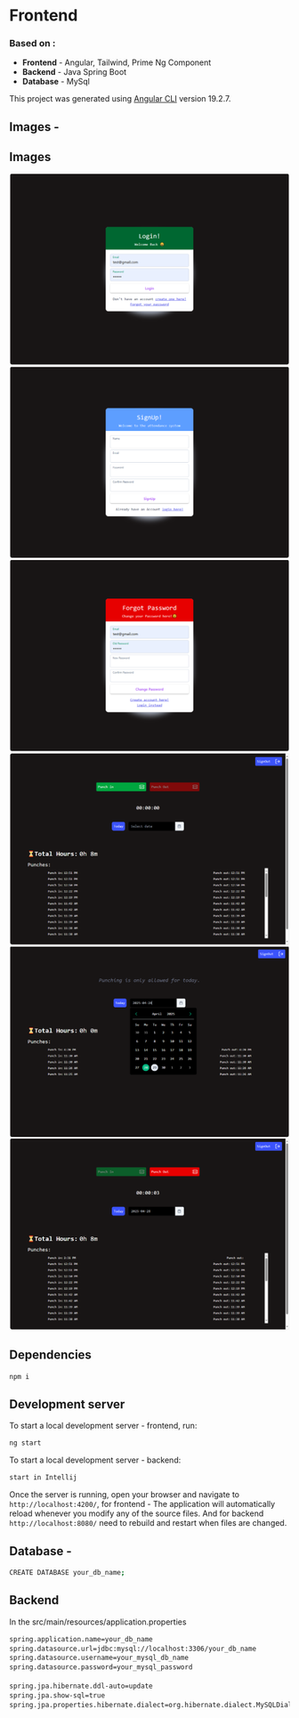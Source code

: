 # Frontend
### Based on : 
- **Frontend** - Angular, Tailwind, Prime Ng Component
- **Backend** -  Java Spring Boot
- **Database** - MySql

This project was generated using [Angular CLI](https://github.com/angular/angular-cli) version 19.2.7.


## Images - 
## Images
![Login page](./public/1.png)
![SignUp page](./public/2.png)
![Forgot Password page](./public/3.png)
![Dashboard page 1](./public/4.png)
![Dashboard page 2](./public/5.png)
![Dashboard page 3- ](./public/6.png)

## Dependencies
```bash
npm i
```

## Development server

To start a local development server - frontend, run:

```bash
ng start
```
To start a local development server - backend:
```bash
start in Intellij
```

Once the server is running, open your browser and navigate to `http://localhost:4200/`, for frontend -  The application will automatically reload whenever you modify any of the source files. 
And for backend `http://localhost:8080/` need to rebuild and restart when files are changed.


## Database -

```bash
CREATE DATABASE your_db_name;
```


## Backend 
In the src/main/resources/application.properties

```bash
spring.application.name=your_db_name
spring.datasource.url=jdbc:mysql://localhost:3306/your_db_name
spring.datasource.username=your_mysql_db_name
spring.datasource.password=your_mysql_password

spring.jpa.hibernate.ddl-auto=update
spring.jpa.show-sql=true
spring.jpa.properties.hibernate.dialect=org.hibernate.dialect.MySQLDialect
```

